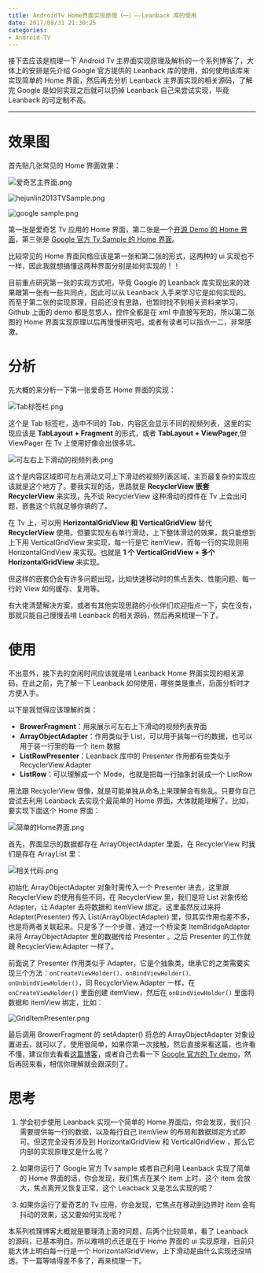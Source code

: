 ```yaml
---
title: AndroidTv Home界面实现原理（一）——Leanback 库的使用
date: 2017/08/31 21:30:25
categories:
- Android-TV
---
```


接下去应该是梳理一下 Android Tv 主界面实现原理及解析的一个系列博客了，大体上的安排是先介绍 Google 官方提供的 Leanback 库的使用，如何使用该库来实现简单的 Home 界面，然后再去分析 Leanback 主界面实现的相关源码，了解完 Google 是如何实现之后就可以扔掉 Leanback 自己来尝试实现，毕竟 Leanback 的可定制不高。  

***  

# 效果图  
首先贴几张常见的 Home 界面效果：  

![爱奇艺主界面.png](http://upload-images.jianshu.io/upload_images/1924341-64f13e93d9d03f25.png?imageMogr2/auto-orient/strip%7CimageView2/2/w/1240)


![hejunlin2013TVSample.png](http://upload-images.jianshu.io/upload_images/1924341-fc109dd36197541e.png?imageMogr2/auto-orient/strip%7CimageView2/2/w/1240)  


![google sample.png](http://upload-images.jianshu.io/upload_images/1924341-f4a6081ada785119.png?imageMogr2/auto-orient/strip%7CimageView2/2/w/1240)


第一张是爱奇艺 Tv 应用的 Home 界面，第二张是一个[开源 Demo 的 Home 界面](https://github.com/hejunlin2013/TVSample)，第三张是 [Google 官方 Tv Sample 的 Home 界面](https://github.com/googlesamples/leanback-showcase)。  

比较常见的 Home 界面风格应该是第一张和第二张的形式，这两种的 ui 实现也不一样，因此我就想搞懂这两种界面分别是如何实现的！！  

目前重点研究第一张的实现方式吧，毕竟 Google 的 Leanback 库实现出来的效果跟第一张有一些共同点，因此可以从 Leanback 入手来学习它是如何实现的。而至于第二张的实现原理，目前还没有思路，也暂时找不到相关资料来学习，Github 上面的 demo 都是忽悠人，控件全都是在 xml 中直接写死的，所以第二张图的 Home 界面实现原理以后再慢慢研究吧，或者有读者可以指点一二，非常感激。  

# 分析  
先大概的来分析一下第一张爱奇艺 Home 界面的实现：  


![Tab标签栏.png](http://upload-images.jianshu.io/upload_images/1924341-8ea60dcd367acc58.png?imageMogr2/auto-orient/strip%7CimageView2/2/w/1240)



这个是 Tab 标签栏，选中不同的 Tab，内容区会显示不同的视频列表，这里的实现应该是 **TabLayout + Fragment** 的形式，或者 **TabLayout + ViewPager**,但 ViewPager 在 Tv 上使用好像会出很多坑。  

![可左右上下滑动的视频列表.png](http://upload-images.jianshu.io/upload_images/1924341-c252e89b372c0af2.png)

这个是内容区域即可左右滑动又可上下滑动的视频列表区域，主页最复杂的实现应该就是这个地方了。要我实现的话，思路就是 **RecyclerView 嵌套 RecyclerView** 来实现，先不谈 RecyclerView 这种滑动的控件在 Tv 上会出问题，嵌套这个坑就足够你填的了。  

在 Tv 上，可以用 **HorizontalGridView 和 VerticalGridView** 替代 **RecyclerView** 使用。但要实现左右单行滑动，上下整体滑动的效果，我只能想到上下用 VerticalGridView 来实现，每一行是它 itemView，而每一行的实现则用 HorizontalGridView 来实现。也就是 **1 个 VerticalGridView + 多个 HorizontalGridView** 来实现。  

但这样的嵌套仍会有许多问题出现，比如快速移动时的焦点丢失、性能问题、每一行的 View 如何缓存、复用等。

有大佬清楚解决方案，或者有其他实现思路的小伙伴们欢迎指点一下，实在没有，那就只能自己慢慢去啃 Leanback 的相关源码，然后再来梳理一下了。  

# 使用  
不出意外，接下去的空闲时间应该就是啃 Leanback Home 界面实现的相关源码，在此之前，先了解一下 Leanback 如何使用，哪些类是重点，后面分析时才方便入手。  

以下是我觉得应该理解的类：  

- **BrowerFragment**：用来展示可左右上下滑动的视频列表界面    
- **ArrayObjectAdapter**：作用类似于 List，可以用于装每一行的数据，也可以用于装一行里的每一个 item 数据    
- **ListRowPresenter**：Leanback 库中的 Presenter 作用都有些类似于 RecyclerView.Adapter  
- **ListRow**：可以理解成一个 Mode，也就是把每一行抽象封装成一个 ListRow  

用法跟 RecyclerView 很像，就是可能单独从命名上来理解会有些乱。只要你自己尝试去利用 Leanback 去实现个最简单的 Home 界面，大体就能理解了。比如，要实现下面这个 Home 界面：  

![简单的Home界面.png](http://upload-images.jianshu.io/upload_images/1924341-2c5cdd9751777165.png?imageMogr2/auto-orient/strip%7CimageView2/2/w/1240)

首先，界面显示的数据都存在 ArrayObjectAdapter 里面，在 RecyclerView 时我们是存在 ArrayList 里：  

![相关代码.png](http://upload-images.jianshu.io/upload_images/1924341-90269fa003ceafb6.png?imageMogr2/auto-orient/strip%7CimageView2/2/w/1240)

初始化 ArrayObjectAdapter 对象时需传入一个 Presenter 进去，这里跟 RecyclerView 的使用有些不同，在 RecyclerView 里，我们是将 List 对象传给 Adapter，让 Adapter 去将数据和 itemView 绑定。这里虽然反过来将 Adapter(Presenter) 传入 List(ArrayObjectAdapter) 里，但其实作用也差不多，也是将两者关联起来。只是多了一个步骤，通过一个桥梁类 ItemBridgeAdapter 来将 ArrayObjectAdapter 里的数据传给 Presenter 。之后 Presenter 的工作就跟 RecyclerView.Adapter 一样了。   

前面说了 Presenter 作用类似于 Adapter，它是个抽象类，继承它的之类需要实现三个方法：` onCreateViewHolder()、onBindViewHolder()、onUnbindViewHolder() `，同 RecyclerView.Adapter 一样，在 ` onCreateViewHolder() ` 里面创建 itemView，然后在 ` onBindViewHolder() ` 里面将数据和 itemView 绑定，比如：  

![GridItemPresenter.png](http://upload-images.jianshu.io/upload_images/1924341-262c7a2b3426bcde.png?imageMogr2/auto-orient/strip%7CimageView2/2/w/1240)

最后调用 BrowerFragment 的 setAdapter() 将总的 ArrayObjectAdapter 对象设置进去，就可以了。使用很简单，如果你第一次接触，然后直接来看这篇，也许看不懂，建议你去看看[这篇博客](http://corochann.com/android-tv-application-hands-on-tutorial-2-85.html)，或者自己去看一下 [Google 官方的 Tv demo](https://github.com/googlesamples/leanback-showcase)，然后再回来看，相信你理解就会跟深刻了。  


# 思考  
1. 学会初步使用 Leanback 实现一个简单的 Home 界面后，你会发现，我们只需要提供每一行的数据，以及每行自己 itemView 的布局和数据绑定方式即可。但这完全没有涉及到 HorizontalGridView 和 VerticalGridView ，那么它内部的实现原理又是什么呢？  

1. 如果你运行了 Google 官方 Tv sample 或者自己利用 Leanback 实现了简单的 Home 界面的话，你会发现，我们焦点在某个 item 上时，这个 item 会放大，焦点离开又恢复正常，这个 Leacback 又是怎么实现的呢？  

1. 如果你运行了爱奇艺的 Tv 应用，你会发现，它焦点在移动到边界时 item 会有抖动的效果，这又要如何实现呢？  

本系列梳理博客大概就是要理清上面的问题，后两个比较简单，看了 Leanback 的源码，已基本明白。所以难啃的点还是在于 Home 界面的 ui 实现原理，目前只能大体上明白每一行是一个 HorizontalGridView，上下滑动是由什么实现还没啃透。下一篇等啃得差不多了，再来梳理一下。     
